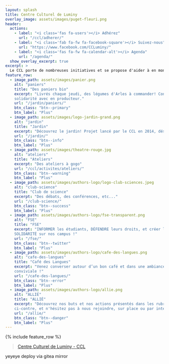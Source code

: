 ```yaml
---
layout: splash
title: Centre Culturel de Luminy
overlay_image: assets/images/puget-fleuri.png
header:
  actions:
    - label: "<i class='fas fa-users'></i> Adhérez"
      url: "/ccl/adherer/"
    - label: "<i class='fab fa-fw fa-facebook-square'></i> Suivez-nous"
      url: "https://www.facebook.com/CCLuminy/"
    - label: "<i class='fas fa-fw fa-calendar-alt'></i> Agenda"
      url: "/agenda/"
  show_overlay_excerpt: true
excerpt: >
  Le CCL porte de nombreuses initiatives et se propose d'aider à en monter de nouvelles ! Son but : remettre les notions de créativité, de connaissance, de collectivité, de partage et d'entraide au coeur de la vie de notre campus universitaire en proposant à toutes les bonnes volontés de participer à construire leur lieu d'étude, de travail ou encore de vie.
feature_row:
  - image_path: assets/images/panier.png
    alt: "paniers"
    title: "Des paniers bio"
    excerpt: "Livrés chaque jeudi, des légumes d'Arles à commander! Contrats de
    solidarité avec en producteur."
    url: "/jardin/paniers/"
    btn_class: "btn--primary"
    btn_label: "Plus"
  - image_path: assets/images/logo-jardin-grand.png
    alt: "jardin"
    title: "Jardin"
    excerpt: "Découvrez le jardin! Projet lancé par le CCL en 2014, désormais indépendant"
    url: "/jardin/"
    btn_class: "btn--info"
    btn_label: "Plus"
  - image_path: assets/images/theatre-rouge.jpg
    alt: "ateliers"
    title: "Ateliers"
    excerpt: "Des ateliers à gogo"
    url: "/ccl/activites/ateliers/"
    btn_class: "btn--warning"
    btn_label: "Plus"
  - image_path: assets/images/authors-logo/logo-club-sciences.jpeg
    alt: "club-science"
    title: "Club de science"
    excerpt: "Des débats, des conférences, etc..."
    url: "/club-science/"
    btn_class: "btn--success"
    btn_label: "Plus"
  - image_path: assets/images/authors-logo/fse-transparent.png
    alt: "FSE"
    title: "FSE"
    excerpt: "INFORMER les étudiants, DÉFENDRE leurs droits, et créer la
    SOLIDARITÉ sur nos campus !"
    url: "/fse/"
    btn_class: "btn--twitter"
    btn_label: "Plus"
  - image_path: assets/images/authors-logo/cafe-des-langues.png
    alt: "cafe-des-langues"
    title: "Café des Langues"
    excerpt: "Venez converser autour d’un bon café et dans une ambiance très
    conviviale !"
    url: "/cafe-des-langues/"
    btn_class: "btn--error"
    btn_label: "Plus"
  - image_path: assets/images/authors-logo/allie.png
    alt: "ALLIÉ"
    title: "ALLIÉ"
    excerpt: "Découvrez nos buts et nos actions présentés dans les rubriques
    ci-contre, et n'hésitez pas à nous rejoindre, sur place ou par internet !"
    url: "/allie/"
    btn_class: "btn--danger"
    btn_label: "Plus"
---
```

<script>
  if (window.netlifyIdentity) {
    window.netlifyIdentity.on("init", user => {
      if (!user) {
        window.netlifyIdentity.on("login", () => {
          document.location.href = "/admin/";
        });
      }
    });
  }
</script>

{% include feature_row %}

<div id="fb-root"></div>
<script async defer crossorigin="anonymous" src="https://connect.facebook.net/fr_FR/sdk.js#xfbml=1&version=v5.0"></script>

<div class="fb-page" data-href="https://www.facebook.com/CCLuminy/" data-tabs="timeline" data-width="" data-height="" data-small-header="false" data-adapt-container-width="true" data-hide-cover="false" data-show-facepile="true"><blockquote cite="https://www.facebook.com/CCLuminy/" class="fb-xfbml-parse-ignore"><a href="https://www.facebook.com/CCLuminy/">Centre Culturel de Luminy - CCL</a></blockquote></div>

yeyeye deploy via gitea mirror

